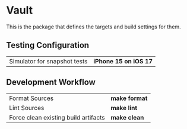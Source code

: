 # Vault

This is the package that defines the targets and build settings for them.

## Testing Configuration

<table>
  <tr>
	<td>Simulator for snapshot tests</td>
	<td><b>iPhone 15 on iOS 17</b></td>
  </tr>
</table>

## Development Workflow

<table>
  <tr>
	<td>Format Sources</td>
	<td><b>make format</b></td>
  </tr>
  <tr>
	<td>Lint Sources</td>
	<td><b>make lint</b></td>
  </tr>
  <tr>
	<td>Force clean existing build artifacts</td>
	<td><b>make clean</b></td>
  </tr>
</table>
